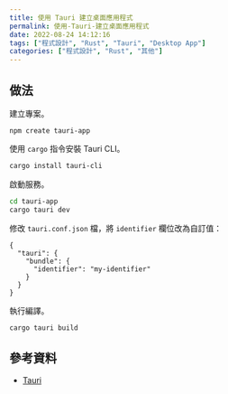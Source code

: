 ```yaml
---
title: 使用 Tauri 建立桌面應用程式
permalink: 使用-Tauri-建立桌面應用程式
date: 2022-08-24 14:12:16
tags: ["程式設計", "Rust", "Tauri", "Desktop App"]
categories: ["程式設計", "Rust", "其他"]
---
```


## 做法

建立專案。

```
npm create tauri-app
```

使用 `cargo` 指令安裝 Tauri CLI。

```BASH
cargo install tauri-cli
```

啟動服務。

```BASH
cd tauri-app
cargo tauri dev
```

修改 `tauri.conf.json` 檔，將 `identifier` 欄位改為自訂值： 

```
{
  "tauri": {
    "bundle": {
      "identifier": "my-identifier"
    }
  }
}
```

執行編譯。

```BASH
cargo tauri build
```

## 參考資料

- [Tauri](https://tauri.app/)

